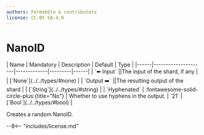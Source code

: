 ```yaml
---
authors: Formabble & contributors
license: CC-BY-SA-4.0
---
```



# NanoID

<div class="sh-parameters" markdown="1">
| Name | Mandatory | Description | Default | Type |
|------|---------------------|-------------|---------|------|
| `⬅️ Input` ||The input of the shard, if any | | [`None`](../../types/#none) |
| `Output ➡️` ||The resulting output of the shard | | [`String`](../../types/#string) |
| `Hyphenated` | :fontawesome-solid-circle-plus:{title="No"}  | Whether to use hyphens in the output. | `21` | [`Bool`](../../types/#bool) |

</div>

Creates a random NanoID.

--8<-- "includes/license.md"

